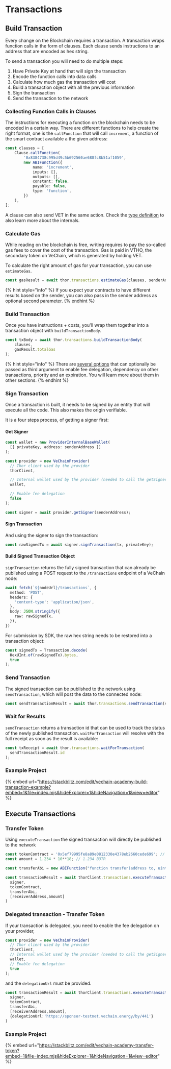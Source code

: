 # Transactions

## Build Transaction

Every change on the Blockchain requires a transaction. A transaction wraps function calls in the form of clauses. Each clause sends instructions to an address that are encoded as hex string.

To send a transaction you will need to do multiple steps:

1. Have Private Key at hand that will sign the transaction
2. Encode the function calls into data calls
3. Calculate how much gas the transaction will cost
4. Build a transaction object with all the previous information
5. Sign the transaction
6. Send the transaction to the network

### Collecting Function Calls in Clauses

The instructions for executing a function on the blockchain needs to be encoded in a certain way.
There are different functions to help create the right format,
one is the `callFunction` that will call `increment`, a function of the smart contract available a the given address:

```typescript
const clauses = [
    Clause.callFunction(
        '0x8384738c995d49c5b692560ae688fc8b51af1059',
        new ABIFunction({
            name: 'increment',
            inputs: [],
            outputs: [],
            constant: false,
            payable: false,
            type: 'function',
        })
    ),
];
```

A clause can also send VET in the same action. Check the [type definition](https://vechain.github.io/vechain-sdk-js/interfaces/_vechain_sdk_core.TransactionClause.html) to also learn more about the internals.

### Calculate Gas

While reading on the blockchain is free,
writing requires to pay the so-called gas fees
to cover the cost of the transaction.
Gas is paid in VTHO, the secondary token on VeChain, which is generated by holding VET.

To calculate the right amount of gas for your transaction, you can use `estimateGas`.

```typescript
const gasResult = await thor.transactions.estimateGas(clauses, senderAddress);
```

{% hint style="info" %}
If you expect your contracts to have different results based on the sender, you can also pass in the sender address as optional second parameter.
{% endhint %}

### Build Transaction

Once you have instructions + costs, you'll wrap them together into a transaction object 
with `buildTransactionBody`.

```typescript
const txBody = await thor.transactions.buildTransactionBody(
    clauses,
    gasResult.totalGas
);

```

{% hint style="info" %}
There are [several options](https://vechain.github.io/vechain-sdk-js/interfaces/_vechain_sdk_network.TransactionBodyOptions.html) that can optionally be passed as third argument to enable fee delegation, 
dependency on other transactions, priority and an expiration.
You will learn more about them in other sections.
{% endhint %}

### Sign Transaction

Once a transaction is built, it needs to be signed by an entity that will execute all the code.
This also makes the origin verifiable.

It is a four steps process, of getting a signer first:

#### Get Signer

```typescript
const wallet = new ProviderInternalBaseWallet(
  [{ privateKey, address: senderAddress }]
);

const provider = new VeChainProvider(
  // Thor client used by the provider
  thorClient,

  // Internal wallet used by the provider (needed to call the getSigner() method)
  wallet,

  // Enable fee delegation
  false
);

const signer = await provider.getSigner(senderAddress);
```

#### Sign Transaction

And using the signer to sign the transaction:

```javascript
const rawSignedTx = await signer.signTransaction(tx, privateKey);
```

#### Build Signed Transaction Object

`signTransaction` returns the fully signed transaction that can already be published using a POST request to the
`/transactions` endpoint of a VeChain node:

```typescript
await fetch(`${nodeUrl}/transactions`, {
  method: 'POST',
  headers: {
    'content-type': 'application/json',
  },
  body: JSON.stringify({
    raw: rawSignedTx,
  }),
})
```

For submission by SDK, the raw hex string needs to be restored into a transaction object:

```typescript
const signedTx = Transaction.decode(
  HexUInt.of(rawSignedTx).bytes,
  true
);
```

### Send Transaction

The signed transaction can be published to the network using `sendTransaction`,
which will post the data to the connected node:

```javascript
const sendTransactionResult = await thor.transactions.sendTransaction(signedTx);
```

### Wait for Results

`sendTransaction` returns a transaction id that can be used to track the status of the newly published transaction. `waitForTransaction` will resolve with the full receipt as soon as the result is available:

```javascript
const txReceipt = await thor.transactions.waitForTransaction(
  sendTransactionResult.id
);
```

### Example Project

{% embed url="https://stackblitz.com/edit/vechain-academy-build-transaction-example?embed=1&file=index.mjs&hideExplorer=1&hideNavigation=1&view=editor" %}

## Execute Transactions

### Transfer Token

Using `executeTransaction` the signed transaction will directly be published to the network

```javascript
const tokenContract = '0x5ef79995fe8a89e0812330e4378eb2660cede699'; // B3TR
const amount = 1.234 * 10**18; // 1.234 B3TR 

const transferAbi = new ABIFunction("function transfer(address to, uint256 value) public returns (bool)")

const transactionResult = await thorClient.transactions.executeTransaction(
  signer,
  tokenContract,
  transferAbi,
  [receiverAddress,amount]
)
```

### Delegated transaction - Transfer Token

If your transaction is delegated, you need to enable the fee delegation on your provider,

```typescript
const provider = new VeChainProvider(
  // Thor client used by the provider
  thorClient,
  // Internal wallet used by the provider (needed to call the getSigner() method)
  wallet,
  // Enable fee delegation
  true
);
```
and the `delegationUrl` must be provided. 
```typescript
const transactionResult = await thorClient.transactions.executeTransaction(
  signer,
  tokenContract,
  transferAbi,
  [receiverAddress,amount],
  {delegationUrl:'https://sponsor-testnet.vechain.energy/by/441'}
)
```

### Example Project

{% embed url="https://stackblitz.com/edit/vechain-academy-transfer-token?embed=1&file=index.mjs&hideExplorer=1&hideNavigation=1&view=editor" %}

